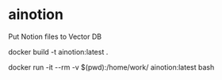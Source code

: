 # ainotion
Put Notion files to Vector DB

docker build -t ainotion:latest .   

docker run -it --rm -v $(pwd):/home/work/ ainotion:latest bash


